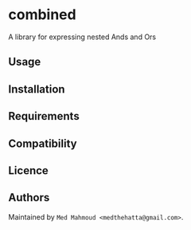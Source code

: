 combined
========

A library for expressing nested Ands and Ors

Usage
-----

Installation
------------

## Requirements

Compatibility
-------------

Licence
-------

Authors
-------

Maintained by `Med Mahmoud <medthehatta@gmail.com>`.
